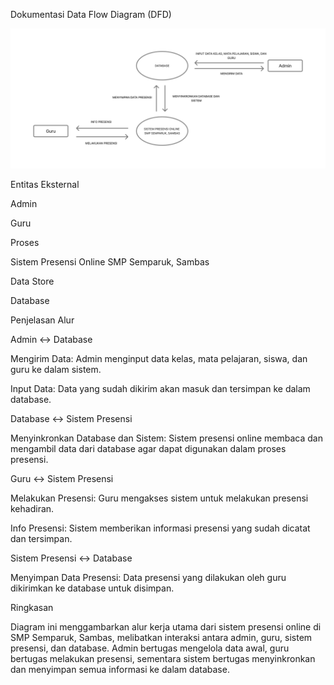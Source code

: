 Dokumentasi Data Flow Diagram (DFD)

![DFD](
https://github.com/AmmarWirdiyansyahh/Sistem-Presensi-Online-Berbasis-Web/blob/main/Diagram/DFD.png)

Entitas Eksternal

Admin

Guru

Proses

Sistem Presensi Online SMP Semparuk, Sambas

Data Store

Database

Penjelasan Alur

Admin ↔ Database

Mengirim Data: Admin menginput data kelas, mata pelajaran, siswa, dan guru ke dalam sistem.

Input Data: Data yang sudah dikirim akan masuk dan tersimpan ke dalam database.

Database ↔ Sistem Presensi

Menyinkronkan Database dan Sistem: Sistem presensi online membaca dan mengambil data dari database agar dapat digunakan dalam proses presensi.

Guru ↔ Sistem Presensi

Melakukan Presensi: Guru mengakses sistem untuk melakukan presensi kehadiran.

Info Presensi: Sistem memberikan informasi presensi yang sudah dicatat dan tersimpan.

Sistem Presensi ↔ Database

Menyimpan Data Presensi: Data presensi yang dilakukan oleh guru dikirimkan ke database untuk disimpan.

Ringkasan

Diagram ini menggambarkan alur kerja utama dari sistem presensi online di SMP Semparuk, Sambas, melibatkan interaksi antara admin, guru, sistem presensi, dan database. Admin bertugas mengelola data awal, guru bertugas melakukan presensi, sementara sistem bertugas menyinkronkan dan menyimpan semua informasi ke dalam database.